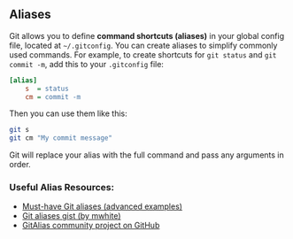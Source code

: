 ## Aliases

Git allows you to define **command shortcuts (aliases)** in your global config file, located at `~/.gitconfig`. 
You can create aliases to simplify commonly used commands.
For example, to create shortcuts for `git status` and `git commit -m`, add this to your `.gitconfig` file:

```ini
[alias]
    s  = status
    cm = commit -m
```

Then you can use them like this:

```bash
git s
git cm "My commit message"
```

Git will replace your alias with the full command and pass any arguments in order.

### Useful Alias Resources:

* [Must-have Git aliases (advanced examples)](https://www.durdn.com/blog/2012/11/22/must-have-git-aliases-advanced-examples/)
* [Git aliases gist (by mwhite)](https://gist.github.com/mwhite/6887990)
* [GitAlias community project on GitHub](https://github.com/GitAlias/gitalias)
